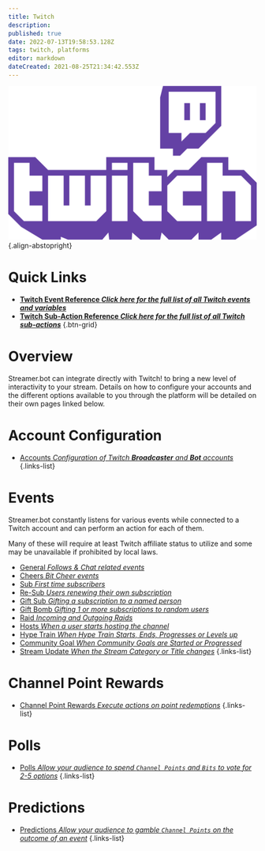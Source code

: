 ```yaml
---
title: Twitch
description:
published: true
date: 2022-07-13T19:58:53.128Z
tags: twitch, platforms
editor: markdown
dateCreated: 2021-08-25T21:34:42.553Z
---
```


![twitch-logo.png](/logos/twitch-logo.png){.align-abstopright}

# Quick Links

- [<i class="mdi mdi-creation text--twitch"></i> **Twitch Event Reference *Click here for the full list of all Twitch events and variables***](/en/Platforms/Twitch/Events)
- [<i class="mdi mdi-lightning-bolt-outline text--twitch"></i> **Twitch Sub-Action Reference *Click here for the full list of all Twitch sub-actions***](/en/Sub-Actions/Twitch)
{.btn-grid}

# Overview

Streamer.bot can integrate directly with Twitch! to bring a new level of interactivity to your stream. Details on how to configure your accounts and the different options available to you through the platform will be detailed on their own pages linked below.

# Account Configuration

* [Accounts *Configuration of Twitch **Broadcaster** and **Bot** accounts*](/en/Platforms/Twitch/Accounts)
{.links-list}

# Events
Streamer.bot constantly listens for various events while connected to a Twitch account and can perform an action for each of them.

Many of these will require at least Twitch affiliate status to utilize and some may be unavailable if prohibited by local laws.

* [General *Follows & Chat related events*](/Events/General)
* [Cheers *Bit Cheer events*](/Events/Cheers)
* [Sub *First time subscribers*](/Events/Sub)
* [Re-Sub *Users renewing their own subscription*](/Events/Sub)
* [Gift Sub *Gifting a subscription to a named person*](/Events/Gift-Sub)
* [Gift Bomb *Gifting 1 or more subscriptions to random users*](/Events/Gift-Bomb)
* [Raid *Incoming and Outgoing Raids*](/Events/Raid)
* [Hosts *When a user starts hosting the channel*](/Events/hosts)
* [Hype Train *When Hype Train Starts, Ends, Progresses or Levels up*](/Events/Hype-Train)
* [Community Goal *When Community Goals are Started or Progressed*](/Events/Community-Goal)
* [Stream Update *When the Stream Category or Title changes*](/Events/Stream-Update)
{.links-list}

# Channel Point Rewards
- [Channel Point Rewards *Execute actions on point redemptions*](/en/Platforms/Twitch/Channel-Point-Rewards)
{.links-list}

# Polls
- [Polls *Allow your audience to spend `Channel Points` and `Bits` to vote for 2-5 options*](/Platforms/Twitch/Polls)
{.links-list}

# Predictions
- [Predictions *Allow your audience to gamble `Channel Points` on the outcome of an event*](/Platforms/Twitch/Predictions)
{.links-list}